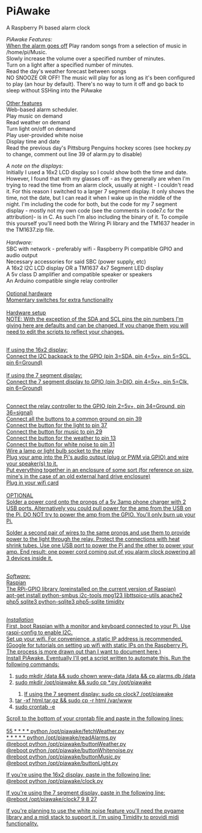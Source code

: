 # PiAwake
A Raspberry Pi based alarm clock

<i>PiAwake Features:</i><br>
  <u>When the alarm goes off</u>
  Play random songs from a selection of music in /home/pi/Music. <br>
  Slowly increase the volume over a specified number of minutes.<br>
  Turn on a light after a specified number of minutes.<br>
  Read the day's weather forecast between songs<br>
  NO SNOOZE OR OFF! The music will play for as long as it's been configured to play (an hour by default). There's 
    no way to turn it off and go back to sleep without SSHing into the PiAwake<br>
  <br>
  <u>Other features</u><br>
  Web-based alarm scheduler.<br>
  Play music on demand<br>
  Read weather on demand<br>
  Turn light on/off on demand<br>
  Play user-provided white noise<br>
  Display time and date<br>
  Read the previous day's Pittsburg Penguins hockey scores (see hockey.py to change, comment out line 39 of alarm.py to disable)<br>
  
  <i>A note on the displays:</i><br>
  Initially I used a 16x2 LCD display so I could show both the time and date. However, I found that with my glasses off - as they generally are when I'm trying to read the time from an alarm clock, usually at night - I couldn't read it. For this reason I switched to a larger 7 segment display. It only shows the time, not the date, but I can read it when I wake up in the middle of the night. I'm including the code for both, but the code for my 7 segment display - mostly not my own code (see the comments in code7.c for the attribution)- is in C. As such I'm also including the binary of it. To compile this yourself you'll need both the Wiring Pi library and the TM1637 header in the TM1637.zip file.<br>
  <br>
<i>Hardware:</i><br>
  SBC with network - preferably wifi - Raspberry Pi compatible GPIO and audio output<br>
  Necessary accessories for said SBC (power supply, etc)<br>
  A 16x2 I2C LCD display OR a TM1637 4x7 Segment LED display<br>
  A 5v class D amplifier and compatible speaker or speakers<br>
  An Arduino compatible single relay controller<br>
  <br>
  <u>Optional hardware<u><br>
  Momentary switches for extra functionality<br>
  <br>
  <u>Hardware setup</u><br>
  NOTE: With the exception of the SDA and SCL pins the pin numbers I'm giving here are defaults and can be changed. If you change them you will need to edit the scripts to reflect your changes.<br><br>
  
  If using the 16x2 display:<br>
    Connect the I2C backpack to the GPIO (pin 3=SDA, pin 4=5v+, pin 5=SCL, pin 6=Ground)<br>
  <br>
  If using the 7 segment display:<br>
    Connect the 7 segment display to GPIO (pin 3=DIO, pin 4=5v+, pin 5=Clk, pin 6=Ground)<br><br>
  
  Connect the relay controller to the GPIO (pin 2=5v+, pin 34=Ground, pin 36=signal)<br>
  Connect all the buttons to a common ground on pin 39<br>
  Connect the button for the light to pin 37<br>
  Connect the button for music to pin 29<br>
  Connect the button for the weather to pin 13<br>
  Connect the button for white noise to pin 31<br>
  Wire a lamp or light bulb socket to the relay<br>
  Plug your amp into the Pi's audio output (plug or PWM via GPIO) and wire your speaker(s) to it.<br>
  Put everything together in an enclosure of some sort (for reference on size, mine's in the case of an old external hard drive enclosure)<br>
  Plug in your wifi card<br>
  <br>
  OPTIONAL<br>
  Solder a power cord onto the prongs of a 5v 3amp phone charger with 2 USB ports. Alternatively you could pull power for the amp from the USB on the Pi. DO NOT try to power the amp from the GPIO. You'll only burn up your Pi.
  
 Solder a second pair of wires to the same prongs and use them to provide power to the light through the relay. Protect the connections with heat shrink tubes. Use one USB port to power the Pi and the other to power your amp. End result: one power cord coming out of you alarm clock powering all 3 devices inside it.<br>
  
  
<br>
<i>Software:</i><br>
  Raspian<br>
  The RPi-GPIO library (preinstalled on the current version of Raspian)<br>
  apt-get install python-smbus i2c-tools mpg123 libttspico-utils apache2 php5 sqlite3 python-sqlite3 php5-sqlite timidity
  <br><br>
  
<i>Installation</i><br>
  First, boot Raspian with a monitor and keyboard connected to your Pi. Use raspi-config to enable I2C.<br>
  Set up your wifi. For convenience, a static IP address is recommended. (Google for tutorials on setting up wifi with static IPs on the Raspberry Pi. The process is more drawn out than I want to document here.)<br>
  Install PiAwake. Eventually I'll get a script written to automate this. Run the following commands:
  <ol>
  <li>sudo mkdir /data && sudo chown www-data /data && cp alarms.db /data</li>
  <li>sudo mkdir /opt/piawake && sudo cp *.py /opt/piawake</li>
  <ol>
    <li>If using the 7 segment display: sudo cp clock7 /opt/piawake</li>
  </ol>
  <li>tar -xf html.tar.gz && sudo cp -r html /var/www</li>
  <li>sudo crontab -e</li>
  </ol>
  <p>
  Scroll to the bottom of your crontab file and paste in the following lines:<br><br>
  55 * * * * python /opt/piawake/fetchWeather.py<br>
  * * * * * python /opt/piawake/readAlarms.py<br>
  @reboot python /opt/piawake/buttonWeather.py<br>
  @reboot python /opt/piawake/buttonWhitenoise.py<br>
  @reboot python /opt/piawake/buttonMusic.py<br>
  @reboot python /opt/piawake/buttonLight.py<br>
  
  </p>
  <p>
  If you're using the 16x2 display, paste in the following line:<br>
  @reboot python /opt/piawake/clock.py
  </p>
  <p>
  If you're using the 7 segment display, paste in the following line:<br>
  @reboot /opt/piawake/clock7 9 8 27
  
  
  </p>
  
  If you're planning to use the white noise feature you'll need the pygame library and a midi stack to support it. I'm using Timidity to providi midi functionality.
